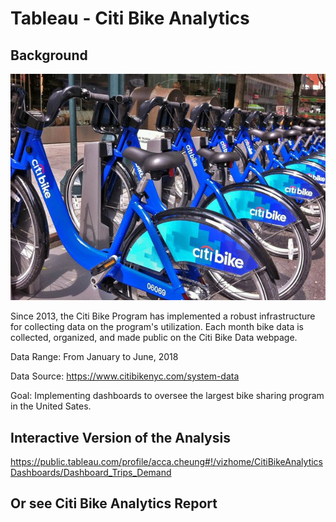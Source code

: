 # Tableau - Citi Bike Analytics

## Background

![Citi-Bikes](Images/citi-bike-station-bikes.jpg)

Since 2013, the Citi Bike Program has implemented a robust infrastructure for collecting data on the program's utilization. Each month bike data is collected, organized, and made public on the Citi Bike Data webpage.

Data Range: From January to June, 2018

Data Source: https://www.citibikenyc.com/system-data

Goal: Implementing dashboards to oversee the largest bike sharing program in the United Sates.


## Interactive Version of the Analysis

https://public.tableau.com/profile/acca.cheung#!/vizhome/CitiBikeAnalyticsDashboards/Dashboard_Trips_Demand


## Or see Citi Bike Analytics Report
